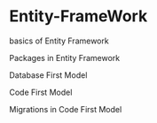 # Entity-FrameWork

basics of Entity Framework

Packages in Entity Framework

Database First Model

Code First Model

Migrations in Code First Model
